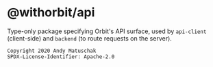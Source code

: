 # @withorbit/api

Type-only package specifying Orbit's API surface, used by `api-client` (client-side) and `backend` (to route requests on the server).

```
Copyright 2020 Andy Matuschak
SPDX-License-Identifier: Apache-2.0
```
